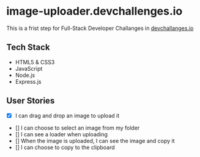# image-uploader.devchallenges.io

This is a frist step for Full-Stack Developer Challanges in [devchallanges.io](https://devchallenges.io/challenges/O2iGT9yBd6xZBrOcVirx)
## Tech Stack
  - HTML5 & CSS3
  - JavaScript
  - Node.js
  - Express.js
## User Stories
- [x] I can drag and drop an image to upload it
- [] I can choose to select an image from my folder
- [] I can see a loader when uploading
- [] When the image is uploaded, I can see the image and copy it
- [] I can choose to copy to the clipboard
